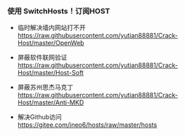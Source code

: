 ### 使用 SwitchHosts！订阅HOST 

* 临时解决墙内网站打不开<br>https://raw.githubusercontent.com/yutian88881/Crack-Host/master/OpenWeb

* 屏蔽软件联网验证<br>https://raw.githubusercontent.com/yutian88881/Crack-Host/master/Host-Soft

* 屏蔽苏州思杰马克丁<br>https://raw.githubusercontent.com/yutian88881/Crack-Host/master/Anti-MKD

* 解决Github访问<br>https://gitee.com/ineo6/hosts/raw/master/hosts
